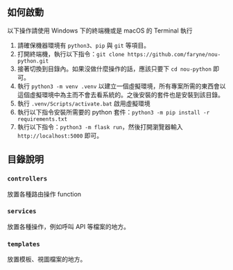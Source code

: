 ## 如何啟動
以下操作請使用 Windows 下的終端機或是 macOS 的 Terminal 執行

1. 請確保機器環境有 `python3`、`pip` 與 `git` 等項目。
2. 打開終端機，執行以下指令：`git clone https://github.com/faryne/nou-python.git`
3. 接著切換到目錄內。如果沒做什麼操作的話，應該只要下 `cd nou-python` 即可。
4. 執行 `python3 -m venv .venv` 以建立一個虛擬環境，所有專案所需的東西會以這個虛擬環境中為主而不會去看系統的。之後安裝的套件也是安裝到該目錄。
5. 執行 `.venv/Scripts/activate.bat` 啟用虛擬環境
6. 執行以下指令安裝所需要的 python 套件：`python3 -m pip install -r requirements.txt`
7. 執行以下指令：`python3 -m flask run`，然後打開瀏覽器輸入 `http://localhost:5000` 即可。

## 目錄說明
### `controllers`
放置各種路由操作 function 

### `services`
放置各種操作，例如呼叫 API 等檔案的地方。

### `templates`
放置模板、視圖檔案的地方。

